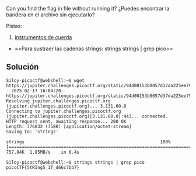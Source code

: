 Can you find the flag in file without running it?
¿Puedes encontrar la bandera en el archivo sin ejecutarlo?

Pistas:
1. [instrumentos de cuerda](https://linux.die.net/man/1/strings)

* ==Para sustraer las cadenas strings: strings strings | grep pico== 
## Solución
```
Siloy-picoctf@webshell:~$ wget https://jupiter.challenges.picoctf.org/static/94d00153b0057d37da225ee79a846c62/strings
--2025-02-17 16:04:20--  https://jupiter.challenges.picoctf.org/static/94d00153b0057d37da225ee79a846c62/strings
Resolving jupiter.challenges.picoctf.org (jupiter.challenges.picoctf.org)... 3.131.60.8
Connecting to jupiter.challenges.picoctf.org (jupiter.challenges.picoctf.org)|3.131.60.8|:443... connected.
HTTP request sent, awaiting response... 200 OK
Length: 776032 (758K) [application/octet-stream]
Saving to: 'strings'

strings                                                    100%[=======================================================================================================================================>] 757.84K  1.85MB/s    in 0.4s  

Siloy-picoctf@webshell:~$ strings strings | grep pico 
picoCTF{5tRIng5_1T_d66c7bb7}

```
